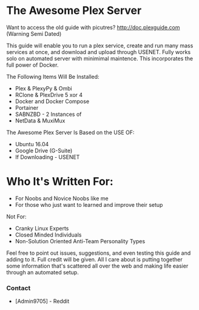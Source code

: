 # The Awesome Plex  Server

Want to access the old guide with picutres? http://doc.plexguide.com (Warning Semi Dated)

This guide will enable you to run a plex service, create and run many mass services at once, and download and upload through USENET.  Fully works solo on automated server with minimimal maintence.  This incorporates the full power of Docker.

The Following Items Will Be Installed:

  - Plex & PlexyPy & Ombi
  - RClone & PlexDrive 5 xor 4
  - Docker and Docker Compose
  - Portainer
  - SABNZBD - 2 Instances of
  - NetData & MuxiMux

The Awesome Plex Server Is Based on the USE OF:

  - Ubuntu 16.04
  - Google Drive (G-Suite)
  - If Downloading - USENET

# Who It's Written For:

  - For Noobs and Novice Noobs like me
  - For those who just want to learned and improve their setup


Not For:
  - Cranky Linux Experts
  - Closed Minded Individuals
  - Non-Solution Oriented Anti-Team Personality Types

Feel free to point out issues, suggestions, and even testing this guide and adding to it.  Full credit will be given.  All I care about is putting together some information that's scattered all over the web and making life easier through an automated setup.

### Contact

* [Admin9705] - Reddit
